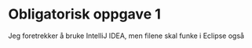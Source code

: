 # Obligatorisk oppgave 1 #

Jeg foretrekker å bruke IntelliJ IDEA, men filene skal funke i Eclipse også